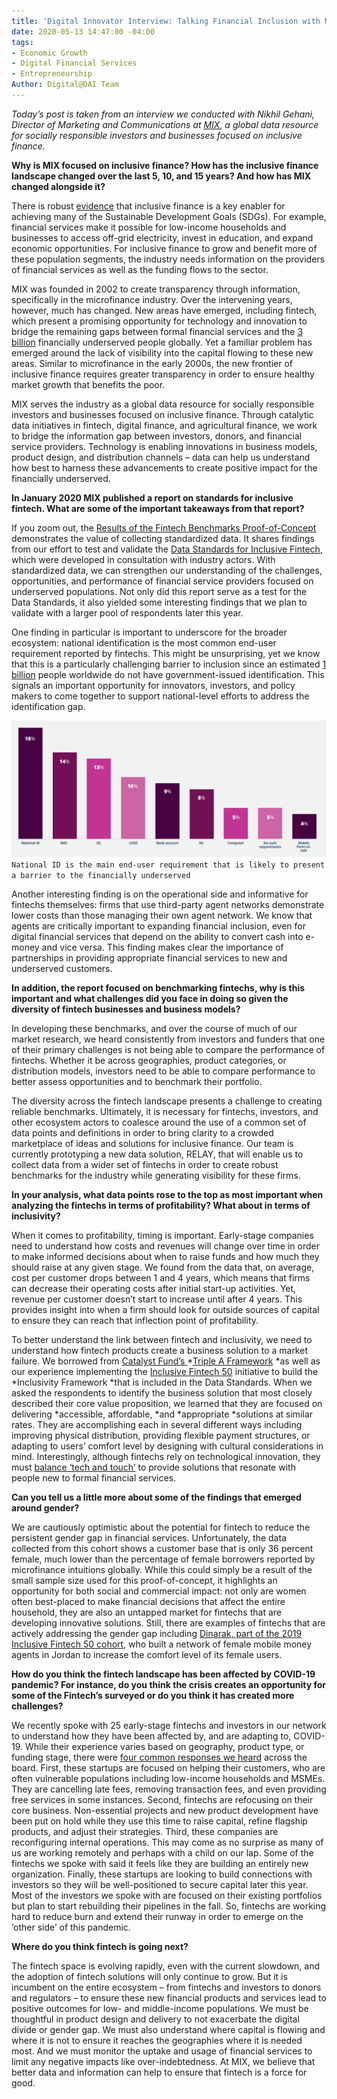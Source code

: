 ```yaml
---
title: 'Digital Innovator Interview: Talking Financial Inclusion with MIX'
date: 2020-05-13 14:47:00 -04:00
tags:
- Economic Growth
- Digital Financial Services
- Entrepreneurship
Author: Digital@DAI Team
---
```


*Today’s post is taken from an interview we conducted with Nikhil Gehani, Director of Marketing and Communications at [MIX](https://www.themix.org/), a global data resource for socially responsible investors and businesses focused on inclusive finance.*

<!--more-->

**Why is MIX focused on inclusive finance? How has the inclusive finance landscape changed over the last 5, 10, and 15 years? And how has MIX changed alongside it?**

There is robust [evidence](https://nextbillion.net/global-findex-sdgs-financial-inclusion/) that inclusive finance is a key enabler for achieving many of the Sustainable Development Goals (SDGs). For example, financial services make it possible for low-income households and businesses to access off-grid electricity, invest in education, and expand economic opportunities. For inclusive finance to grow and benefit more of these population segments, the industry needs information on the providers of financial services as well as the funding flows to the sector.

MIX was founded in 2002 to create transparency through information, specifically in the microfinance industry. Over the intervening years, however, much has changed. New areas have emerged, including fintech, which present a promising opportunity for technology and innovation to bridge the remaining gaps between formal financial services and the [3 billion](https://www.accion.org/four-ways-we-can-empower-financially-underserved-people-and-businesses) financially underserved people globally. Yet a familiar problem has emerged around the lack of visibility into the capital flowing to these new areas. Similar to microfinance in the early 2000s, the new frontier of inclusive finance requires greater transparency in order to ensure healthy market growth that benefits the poor.

MIX serves the industry as a global data resource for socially responsible investors and businesses focused on inclusive finance. Through catalytic data initiatives in fintech, digital finance, and agricultural finance, we work to bridge the information gap between investors, donors, and financial service providers. Technology is enabling innovations in business models, product design, and distribution channels – data can help us understand how best to harness these advancements to create positive impact for the financially underserved.

**In January 2020 MIX published a report on standards for inclusive fintech. What are some of the important takeaways from that report?**

If you zoom out, the [Results of the Fintech Benchmarks Proof-of-Concept](https://www.themix.org/publications/fintech-benchmarks-report) demonstrates the value of collecting standardized data. It shares findings from our effort to test and validate the [Data Standards for Inclusive Fintech](https://www.themix.org/data-standards), which were developed in consultation with industry actors. With standardized data, we can strengthen our understanding of the challenges, opportunities, and performance of financial service providers focused on underserved populations. Not only did this report serve as a test for the Data Standards, it also yielded some interesting findings that we plan to validate with a larger pool of respondents later this year.

One finding in particular is important to underscore for the broader ecosystem: national identification is the most common end-user requirement reported by fintechs. This might be unsurprising, yet we know that this is a particularly challenging barrier to inclusion since an estimated [1 billion](https://id4d.worldbank.org/global-dataset/visualization) people worldwide do not have government-issued identification. This signals an important opportunity for innovators, investors, and policy makers to come together to support national-level efforts to address the identification gap.

![Capture-afaa74.PNG](/uploads/Capture-afaa74.PNG)`National ID is the main end-user requirement that is likely to present a barrier to the financially underserved`


Another interesting finding is on the operational side and informative for fintechs themselves: firms that use third-party agent networks demonstrate lower costs than those managing their own agent network. We know that agents are critically important to expanding financial inclusion, even for digital financial services that depend on the ability to convert cash into e-money and vice versa. This finding makes clear the importance of partnerships in providing appropriate financial services to new and underserved customers.

**In addition, the report focused on benchmarking fintechs, why is this important and what challenges did you face in doing so given the diversity of fintech businesses and business models?**

In developing these benchmarks, and over the course of much of our market research, we heard consistently from investors and funders that one of their primary challenges is not being able to compare the performance of fintechs. Whether it be across geographies, product categories, or distribution models, investors need to be able to compare performance to better assess opportunities and to benchmark their portfolio.

The diversity across the fintech landscape presents a challenge to creating reliable benchmarks. Ultimately, it is necessary for fintechs, investors, and other ecosystem actors to coalesce around the use of a common set of data points and definitions in order to bring clarity to a crowded marketplace of ideas and solutions for inclusive finance. Our team is currently prototyping a new data solution, RELAY, that will enable us to collect data from a wider set of fintechs in order to create robust benchmarks for the industry while generating visibility for these firms.

**In your analysis, what data points rose to the top as most important when analyzing the fintechs in terms of profitability? What about in terms of inclusivity?**

When it comes to profitability, timing is important. Early-stage companies need to understand how costs and revenues will change over time in order to make informed decisions about when to raise funds and how much they should raise at any given stage. We found from the data that, on average, cost per customer drops between 1 and 4 years, which means that firms can decrease their operating costs after initial start-up activities. Yet, revenue per customer doesn’t start to increase until after 4 years. This provides insight into when a firm should look for outside sources of capital to ensure they can reach that inflection point of profitability.

To better understand the link between fintech and inclusivity, we need to understand how fintech products create a business solution to a market failure. We borrowed from [Catalyst Fund’s ](https://catalyst-fund.org/)\*[Triple A Framework](https://catalyst-fund.org/) \*as well as our experience implementing the [Inclusive Fintech 50](https://www.inclusivefintech50.com/) initiative to build the \*Inclusivity Framework \*that is included in the Data Standards. When we asked the respondents to identify the business solution that most closely described their core value proposition, we learned that they are focused on delivering \*accessible, affordable, \*and \*appropriate \*solutions at similar rates. They are accomplishing each in several different ways including improving physical distribution, providing flexible payment structures, or adapting to users’ comfort level by designing with cultural considerations in mind. Interestingly, although fintechs rely on technological innovation, they must [balance ‘tech and touch’](https://www.accion.org/the-tech-touch-balance) to provide solutions that resonate with people new to formal financial services.

**Can you tell us a little more about some of the findings that emerged around gender?**

We are cautiously optimistic about the potential for fintech to reduce the persistent gender gap in financial services. Unfortunately, the data collected from this cohort shows a customer base that is only 36 percent female, much lower than the percentage of female borrowers reported by microfinance intuitions globally. While this could simply be a result of the small sample size used for this proof-of-concept, it highlights an opportunity for both social and commercial impact: not only are women often best-placed to make financial decisions that affect the entire household, they are also an untapped market for fintechs that are developing innovative solutions. Still, there are examples of fintechs that are actively addressing the gender gap including [Dinarak, part of the 2019 Inclusive Fintech 50 cohort](https://www.inclusivefintech50.com/winners), who built a network of female mobile money agents in Jordan to increase the comfort level of its female users.

**How do you think the fintech landscape has been affected by COVID-19 pandemic? For instance, do you think the crisis creates an opportunity for some of the Fintech’s surveyed or do you think it has created more challenges?**

We recently spoke with 25 early-stage fintechs and investors in our network to understand how they have been affected by, and are adapting to, COVID-19. While their experience varies based on geography, product type, or funding stage, there were [four common responses we heard](https://www.themix.org/news-blog/disrupting-fintech-four-ways-early-stage-firms-are-adapting-to-deal-with-the-effects-of-covid-19) across the board. First, these startups are focused on helping their customers, who are often vulnerable populations including low-income households and MSMEs. They are cancelling late fees, removing transaction fees, and even providing free services in some instances. Second, fintechs are refocusing on their core business. Non-essential projects and new product development have been put on hold while they use this time to raise capital, refine flagship products, and adjust their strategies. Third, these companies are reconfiguring internal operations. This may come as no surprise as many of us are working remotely and perhaps with a child on our lap. Some of the fintechs we spoke with said it feels like they are building an entirely new organization. Finally, these startups are looking to build connections with investors so they will be well-positioned to secure capital later this year. Most of the investors we spoke with are focused on their existing portfolios but plan to start rebuilding their pipelines in the fall. So, fintechs are working hard to reduce burn and extend their runway in order to emerge on the ‘other side’ of this pandemic.

**Where do you think fintech is going next?**

The fintech space is evolving rapidly, even with the current slowdown, and the adoption of fintech solutions will only continue to grow. But it is incumbent on the entire ecosystem – from fintechs and investors to donors and regulators – to ensure these new financial products and services lead to positive outcomes for low- and middle-income populations. We must be thoughtful in product design and delivery to not exacerbate the digital divide or gender gap. We must also understand where capital is flowing and where it is not to ensure it reaches the geographies where it is needed most. And we must monitor the uptake and usage of financial services to limit any negative impacts like over-indebtedness. At MIX, we believe that better data and information can help to ensure that fintech is a force for good.
